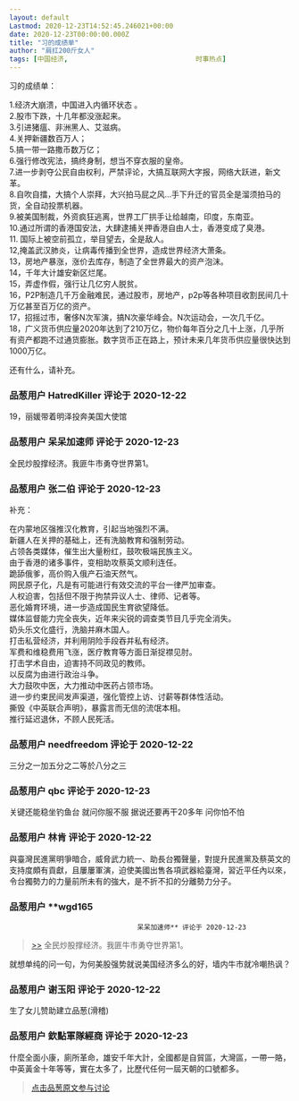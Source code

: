 ```yaml
---
layout: default
Lastmod: 2020-12-23T14:52:45.246021+00:00
date: 2020-12-23T00:00:00.000Z
title: "习的成绩单"
author: "肩扛200斤女人"
tags: [中国经济,								时事热点]
---
```


习的成绩单：  
  
1.经济大崩溃，中国进入内循环状态 。  
2.股市下跌，十几年都没涨起来。  
3.引进猪瘟、非洲黑人、艾滋病。  
4.关押新疆数百万人；  
5.搞一带一路撒币数万亿；  
6.强行修改宪法，搞终身制，想当不穿衣服的皇帝。  
7.进一步剥夺公民自由权利，严禁评论，大搞互联网大字报，网络大跃进，新文革。  
8.自吹自擂，大搞个人崇拜，大兴拍马屁之风…手下升迁的官员全是溜须拍马的货，全自动投票机器。  
9.被美国制裁，外资疯狂逃离，世界工厂拱手让给越南，印度，东南亚。  
10.通过所谓的香港国安法，大肆逮捕关押香港自由人士，香港变成了臭港。  
11\. 国际上被空前孤立，举目望去，全是敌人。  
12,掩盖武汉肺炎，让病毒传播到全世界，造成世界经济大萧条。  
13，房地产暴涨，涨价去库存，制造了全世界最大的资产泡沫。  
14，千年大计雄安新区烂尾。  
15，弄虚作假，强行让几亿穷人脱贫。  
16，P2P制造几千万金融难民，通过股市，房地产，p2p等各种项目收割民间几十万亿甚至百万亿的资产。  
17，招摇过市，奢侈N次军演，搞N次豪华峰会。N次运动会，一次几千亿。  
18，广义货币供应量2020年达到了210万亿，物价每年百分之几十上涨，几乎所有资产都跑不过通货膨胀。数字货币正在路上，预计未来几年货币供应量很快达到1000万亿。  
  
还有什么，请补充。

            
### 品葱用户 **HatredKiller** 评论于 2020-12-22
        
19，丽媛带着明泽投奔美国大使馆
        


            
### 品葱用户 **呆呆加速师** 评论于 2020-12-23
        
全民炒股撑经济。我匪牛市勇夺世界第1。
        


            
### 品葱用户 **张二伯** 评论于 2020-12-23
        
补充：  
  
在内蒙地区强推汉化教育，引起当地强烈不满。  
新疆人在关押的基础上，还有洗脑教育和强制劳动。  
占领各类媒体，催生出大量粉红，鼓吹极端民族主义。  
由于香港的诸多事件，变相助攻蔡英文顺利连任。  
跪舔俄爹，高价购入俄产石油天然气。  
网民原子化，凡是有可能进行有效交流的平台一律严加审查。  
人权迫害，包括但不限于拘禁异议人士、律师、记者等。  
恶化婚育环境，进一步造成国民生育欲望降低。  
媒体监督能力完全丧失，近年来尖锐的调查类节目几乎完全消失。  
奶头乐文化盛行，洗脑并麻木国人。  
打击私营经济，并利用阴险手段吞并私有经济。  
军费和维稳费用飞涨，医疗教育等方面日渐捉襟见肘。  
打击学术自由，迫害持不同政见的教师。  
以反腐为由进行政治斗争。  
大力鼓吹中医，大力推动中医药占领市场。  
进一步约束民间发声渠道，强化管控上访、讨薪等群体性活动。  
撕毁《中英联合声明》，暴露言而无信的流氓本相。  
推行延迟退休，不顾人民死活。
        


            
### 品葱用户 **needfreedom** 评论于 2020-12-22
        
三分之一加五分之二等於八分之三
        


            
### 品葱用户 **qbc** 评论于 2020-12-23
        
关键还能稳坐钓鱼台 就问你服不服 据说还要再干20多年 问你怕不怕
        


            
### 品葱用户 **林肯** 评论于 2020-12-22
        
與臺灣民進黨明爭暗合，威脅武力統一、助長台獨聲量，對提升民進黨及蔡英文的支持度頗有貢獻，且屢屢軍演，迫使美國出售各項武器給臺灣，習近平任內以來，令台獨勢力的力量前所未有的強大，是不折不扣的分離勢力分子。
        


            
### 品葱用户 **wgd165				
									呆呆加速师** 评论于 2020-12-23
        
> [\>>]( "/article/item_id-568821#") 全民炒股撑经济。我匪牛市勇夺世界第1。

  
就想单纯的问一句，为何美股强势就说美国经济多么的好，墙内牛市就冷嘲热讽？
        


            
### 品葱用户 **谢玉阳** 评论于 2020-12-22
        
生了女儿赞助建立品葱(滑稽)
        


            
### 品葱用户 **欽點軍隊經商** 评论于 2020-12-23
        
什麼全面小康，廁所革命，雄安千年大計，全國都是自貿區，大灣區，一帶一賂，中英黃金十年等等，實在太多了，比歷代任何一屆天朝的口號都多。
        






> [点击品葱原文参与讨论](https://pincong.rocks/article/27698)

